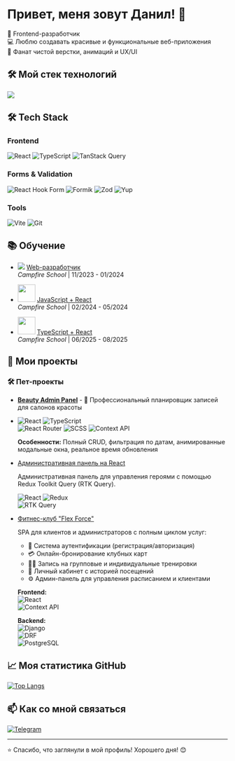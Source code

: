 # Привет, меня зовут Данил! 👋  

🚀 Frontend-разработчик  
💻 Люблю создавать красивые и функциональные веб-приложения  
🎨 Фанат чистой верстки, анимаций и UX/UI  

## 🛠 Мой стек технологий  

<div align="left">
  <img src="https://skillicons.dev/icons?i=html,css,js,ts,react,redux,sass,git,figma,webpack,gulp,postman,vite,nextjs,json,wordpress,reactquery,formik,yup,zod,reacthookform" />
</div>  

## 🛠 Tech Stack

### Frontend
![React](https://img.shields.io/badge/-React-61DAFB?style=for-the-badge&logo=react&logoColor=black)
![TypeScript](https://img.shields.io/badge/-TypeScript-3178C6?style=for-the-badge&logo=typescript&logoColor=white)
![TanStack Query](https://img.shields.io/badge/-TanStack%20Query-FF4154?style=for-the-badge&logo=reactquery&logoColor=white)

### Forms & Validation
![React Hook Form](https://img.shields.io/badge/-React%20Hook%20Form-EC5990?style=for-the-badge&logo=reacthookform&logoColor=white)
![Formik](https://img.shields.io/badge/-Formik-0051BA?style=for-the-badge&logo=formik&logoColor=white)
![Zod](https://img.shields.io/badge/-Zod-3E67B1?style=for-the-badge&logo=zod&logoColor=white)
![Yup](https://img.shields.io/badge/-Yup-61DAFB?style=for-the-badge)

### Tools
![Vite](https://img.shields.io/badge/-Vite-646CFF?style=for-the-badge&logo=vite&logoColor=white)
![Git](https://img.shields.io/badge/-Git-F05032?style=for-the-badge&logo=git&logoColor=white)

## 📚 Обучение  

- <img src="https://img.icons8.com/color/16/000000/code.png"/> [Web-разработчик](https://campfire-school.com/courses/web-developer)  
  *Campfire School* | 11/2023 - 01/2024  

- <img src="https://skillicons.dev/icons?i=js,react" width="40"/> [JavaScript + React](https://campfire-school.com/courses/javascript-react)  
  *Campfire School* | 02/2024 - 05/2024  

- <img src="https://skillicons.dev/icons?i=ts,react" width="40"/> [TypeScript + React](https://campfire-school.com/courses/polnyy-kurs-po-typescript-react)  
  *Campfire School* | 06/2025 - 08/2025  

## 🚀 Мои проекты  

### 🛠 Пет-проекты  

- [**Beauty Admin Panel**](https://github.com/1Swiftkill1/Beauty-Admin-Panel) - 💅 Профессиональный планировщик записей для салонов красоты
- 
  ![React](https://img.shields.io/badge/-React-61DAFB) ![TypeScript](https://img.shields.io/badge/-TypeScript-3178C6)  
  ![React Router](https://img.shields.io/badge/-React_Router-CA4245) ![SCSS](https://img.shields.io/badge/-SCSS-CC6699)
  ![Context API](https://img.shields.io/badge/-Context_API-61DAFB?logo=react&logoColor=black) 
  
  **Особенности:** Полный CRUD, фильтрация по датам, анимированные модальные окна, реальное время обновления    

- [Административная панель на React](https://github.com/1Swiftkill1/hero_admin_panel_react-reduxjs-toolkit-RTK-Query)

  Административная панель для управления героями с помощью Redux Toolkit Query (RTK Query).
    
  ![React](https://img.shields.io/badge/-React-61DAFB) ![Redux](https://img.shields.io/badge/-Redux-764ABC?logo=redux&logoColor=white)  
  ![RTK Query](https://img.shields.io/badge/-RTK_Query-764ABC?logo=redux&logoColor=white)  

- [Фитнес-клуб "Flex Force"](https://github.com/1Swiftkill1/fitnesss1)
  
  SPA для клиентов и администраторов с полным циклом услуг:  
  - 🔐 Система аутентификации (регистрация/авторизация)  
  - 💳 Онлайн-бронирование клубных карт  
  - 🏋️‍♂️ Запись на групповые и индивидуальные тренировки  
  - 📅 Личный кабинет с историей посещений  
  - ⚙️ Админ-панель для управления расписанием и клиентами  

  **Frontend:**  
  ![React](https://img.shields.io/badge/-React-61DAFB?logo=react&logoColor=black)  
  ![Context API](https://img.shields.io/badge/-Context_API-61DAFB?logo=react&logoColor=black)  

  **Backend:**  
  ![Django](https://img.shields.io/badge/-Django-092E20?logo=django&logoColor=white)  
  ![DRF](https://img.shields.io/badge/-DRF-092E20?logo=django&logoColor=white)  
  ![PostgreSQL](https://img.shields.io/badge/-PostgreSQL-4169E1?logo=postgresql&logoColor=white)  

## 📈 Моя статистика GitHub  

[![Top Langs](https://github-readme-stats.vercel.app/api/top-langs/?username=1Swiftkill1&layout=compact&theme=radical)](https://github.com/1Swiftkill1)  

## 📫 Как со мной связаться  

[![Telegram](https://img.shields.io/badge/-Telegram-26A5E4?style=flat-square&logo=telegram&logoColor=white)](https://t.me/Swiftkill)  

---  

⭐️ Спасибо, что заглянули в мой профиль! Хорошего дня! 😊  
